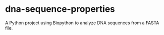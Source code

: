 # dna-sequence-properties
A Python project using Biopython to analyze DNA sequences from a FASTA file.

